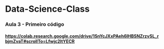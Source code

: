 # Data-Science-Class

### Aula 3 - Primeiro código 
#### https://colab.research.google.com/drive/1SnYcJXxPAeh6lHBSNZrzvSL_rbjmZvaT#scrollTo=Lfwjc2ltYECR
